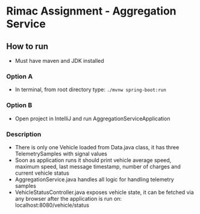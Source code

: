 # Rimac Assignment - Aggregation Service

## How to run

* Must have maven and JDK installed

### Option A

* In terminal, from root directory type:
  ``./mvnw spring-boot:run``

### Option B

* Open project in IntelliJ and run AggregationServiceApplication

### Description

* There is only one Vehicle loaded from Data.java class, it has three TelemetrySamples with signal
  values
* Soon as application runs it should print vehicle average speed, maximum speed, last message
  timestamp, number of charges and current vehicle status
* AggregationService.java handles all logic for handling telemetry samples
* VehicleStatusController.java exposes vehicle state, it can be fetched via any browser after the
  application is run on: localhost:8080/vehicle/status
